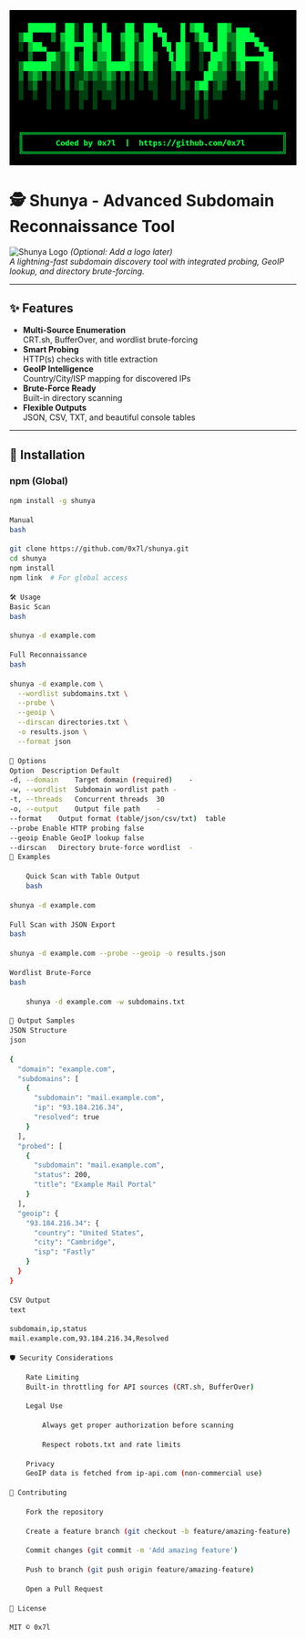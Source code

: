 ![Shunya Banner](https://raw.githubusercontent.com/0x7l/Shunya/main/assets/banner.PNG)

# 🕵️ Shunya - Advanced Subdomain Reconnaissance Tool

![Shunya Logo](screenshots/logo.png) *(Optional: Add a logo later)*  
*A lightning-fast subdomain discovery tool with integrated probing, GeoIP lookup, and directory brute-forcing.*

---

## ✨ Features

- **Multi-Source Enumeration**  
  CRT.sh, BufferOver, and wordlist brute-forcing
- **Smart Probing**  
  HTTP(s) checks with title extraction
- **GeoIP Intelligence**  
  Country/City/ISP mapping for discovered IPs
- **Brute-Force Ready**  
  Built-in directory scanning
- **Flexible Outputs**  
  JSON, CSV, TXT, and beautiful console tables

---

## 🚀 Installation

### npm (Global)
```bash
npm install -g shunya

Manual
bash

git clone https://github.com/0x7l/shunya.git
cd shunya
npm install
npm link  # For global access

🛠 Usage
Basic Scan
bash

shunya -d example.com

Full Reconnaissance
bash

shunya -d example.com \
  --wordlist subdomains.txt \
  --probe \
  --geoip \
  --dirscan directories.txt \
  -o results.json \
  --format json

📌 Options
Option	Description	Default
-d, --domain	Target domain (required)	-
-w, --wordlist	Subdomain wordlist path	-
-t, --threads	Concurrent threads	30
-o, --output	Output file path	-
--format	Output format (table/json/csv/txt)	table
--probe	Enable HTTP probing	false
--geoip	Enable GeoIP lookup	false
--dirscan	Directory brute-force wordlist	-
🎯 Examples

    Quick Scan with Table Output
    bash

shunya -d example.com

Full Scan with JSON Export
bash

shunya -d example.com --probe --geoip -o results.json

Wordlist Brute-Force
bash

    shunya -d example.com -w subdomains.txt

📂 Output Samples
JSON Structure
json

{
  "domain": "example.com",
  "subdomains": [
    {
      "subdomain": "mail.example.com",
      "ip": "93.184.216.34",
      "resolved": true
    }
  ],
  "probed": [
    {
      "subdomain": "mail.example.com",
      "status": 200,
      "title": "Example Mail Portal"
    }
  ],
  "geoip": {
    "93.184.216.34": {
      "country": "United States",
      "city": "Cambridge",
      "isp": "Fastly"
    }
  }
}

CSV Output
text

subdomain,ip,status
mail.example.com,93.184.216.34,Resolved

🛡 Security Considerations

    Rate Limiting
    Built-in throttling for API sources (CRT.sh, BufferOver)

    Legal Use

        Always get proper authorization before scanning

        Respect robots.txt and rate limits

    Privacy
    GeoIP data is fetched from ip-api.com (non-commercial use)

🤝 Contributing

    Fork the repository

    Create a feature branch (git checkout -b feature/amazing-feature)

    Commit changes (git commit -m 'Add amazing feature')

    Push to branch (git push origin feature/amazing-feature)

    Open a Pull Request

📜 License

MIT © 0x7l